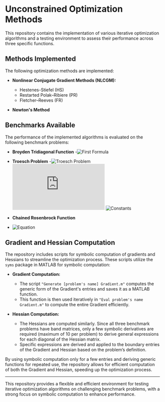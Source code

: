 # Unconstrained Optimization Methods

This repository contains the implementation of various iterative optimization algorithms and a testing environment to assess their performance across three specific functions.

## **Methods Implemented**
The following optimization methods are implemented:

- **Nonlinear Conjugate Gradient Methods (NLCGM):**
  - Hestenes-Stiefel (HS)
  - Restarted Polak–Ribiere (PR)
  - Fletcher–Reeves (FR)
  
- **Newton's Method**

## **Benchmarks Available**
The performance of the implemented algorithms is evaluated on the following benchmark problems:

- **Broyden Tridiagonal Function**
-![First Formula](https://latex.codecogs.com/png.latex?F(x)%20=%20%5Cfrac{1}{2}%20%5Csum_%7Bk=1%7D%5E%7Bm%7D%20f_k%5E2(x)%2C%20%5Cquad%20f_k(x)%20=%20(3%20-%202x_k)x_k%20-%20x_%7Bk-1%7D%20-%202x_%7Bk+1%7D%20+%201)
- **Troesch Problem**
-![Troesch Problem](https://latex.codecogs.com/png.latex?F(x)%20=%20%5Cfrac{1}{2}%20%5Csum_%7Bk=1%7D%5E%7Bn%7D%20f_k%5E2(x)%2C)
![fk1](https://latex.codecogs.com/png.latex?f_k(x)%20=%20%5Cbegin%7Bcases%7D%202x_k%20+%20%5Crho%20h%5E2%20%5Csinh(%5Crho%20x_k)%20-%20x_%7Bk+1%7D%2C%20&space;k%20=%201%2C%20%5C%5C%202x_k%20+%20%5Crho%20h%5E2%20%5Csinh(%5Crho%20x_k)%20-%20x_%7Bk-1%7D%20-%20x_%7Bk+1%7D%2C%20&space;1%20%3C%20k%20%3C%20n%2C%20%5C%5C%202x_k%20+%20%5Crho%20h%5E2%20%5Csinh(%5Crho%20x_k)%20-%20x_%7Bk-1%7D%20-%201%2C%20&space;k%20=%20n%2C%20%5Cend%7Bcases%7D)
![Constants](https://latex.codecogs.com/png.latex?%5Crho%20=%2010%2C%20%5Cquad%20h%20=%20%5Cfrac{1}{n+1})

- **Chained Rosenbrock Function** 
- ![Equation](https://latex.codecogs.com/png.latex?\sum_{i=2}^{n}\left[100\left(x_{i-1}^2-x_i\right)^2+\left(x_{i-1}-1\right)^2\right])

## **Gradient and Hessian Computation**
The repository includes scripts for symbolic computation of gradients and Hessians to streamline the optimization process. These scripts utilize the `syms` package in MATLAB for symbolic computation:

- **Gradient Computation:**
  - The script `"Generate [problem's name] Gradient.m"` computes the generic form of the Gradient's entries and saves it as a MATLAB function. 
  - This function is then used iteratively in `"Eval problem's name Gradient.m"` to compute the entire Gradient efficiently.

- **Hessian Computation:**
  - The Hessians are computed similarly. Since all three benchmark problems have band matrices, only a few symbolic derivatives are required (maximum of 10 per problem) to derive general expressions for each diagonal of the Hessian matrix.
  - Specific expressions are derived and applied to the boundary entries of the Gradient and Hessian based on the problem’s definition.

By using symbolic computation only for a few entries and deriving generic functions for repeated use, the repository allows for efficient computation of both the Gradient and Hessian, speeding up the optimization process.

---

This repository provides a flexible and efficient environment for testing iterative optimization algorithms on challenging benchmark problems, with a strong focus on symbolic computation to enhance performance.

